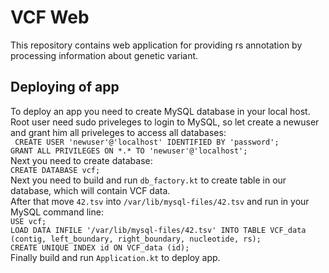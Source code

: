 # VCF Web

This repository contains web application for providing rs annotation by processing information about genetic variant. 

## Deploying of app

To deploy an app you need to create MySQL database in your local host.  
Root user need sudo priveleges to login to MySQL, so let create a newuser and grant him all priveleges to access all databases:  
``` CREATE USER 'newuser'@'localhost' IDENTIFIED BY 'password';```  
``` GRANT ALL PRIVILEGES ON *.* TO 'newuser'@'localhost'; ```  
Next you need to create database:  
``` CREATE DATABASE vcf; ```  
Next you need to build and run ```db_factory.kt``` to create table in our database, which will contain VCF data.  
After that move ```42.tsv``` into ```/var/lib/mysql-files/42.tsv``` and run in your MySQL command line:  
```USE vcf;```  
```LOAD DATA INFILE '/var/lib/mysql-files/42.tsv' INTO TABLE VCF_data (contig, left_boundary, right_boundary, nucleotide, rs);```  
```CREATE UNIQUE INDEX id ON VCF_data (id);```  
Finally build and run ```Application.kt``` to deploy app.
